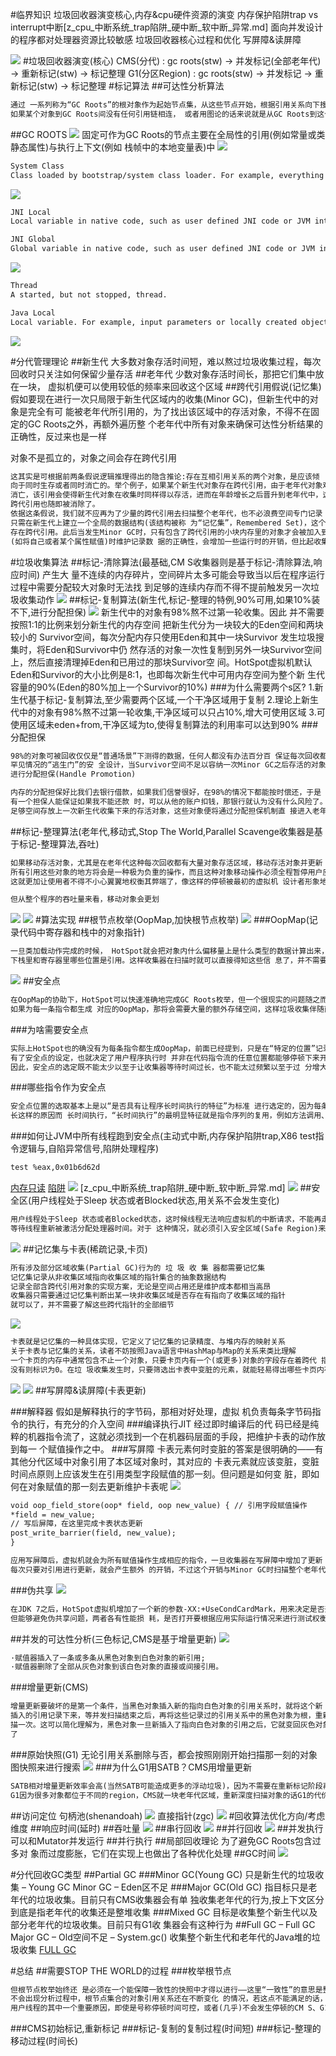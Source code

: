 #临界知识
垃圾回收器演变核心,内存&cpu硬件资源的演变
内存保护陷阱trap vs interrupt中断[z_cpu_中断系统_trap陷阱_硬中断_软中断_异常.md]
面向并发设计的程序都对处理器资源比较敏感
垃圾回收器核心过程和优化
写屏障&读屏障

![](.z_6_gc_垃圾回收器_images/55ec6fe4.png)
#垃圾回收器演变(核心)
CMS(分代) :  gc roots(stw) -> 并发标记(全部老年代) -> 重新标记(stw) -> 标记整理
G1(分区Region)  :  gc roots(stw) -> 并发标记 -> 重新标记(stw) -> 标记整理
#标记算法
##可达性分析算法
```asp
通过 一系列称为“GC Roots”的根对象作为起始节点集，从这些节点开始，根据引用关系向下搜索，搜索过 程所走过的路径称为“引用链”(Reference Chain)，
如果某个对象到GC Roots间没有任何引用链相连， 或者用图论的话来说就是从GC Roots到这个对象不可达时，则证明此对象是不可能再被使用的
```
##GC ROOTS
![](.z_4_内存管理_02_gc_垃圾回收理论_标记算法_回收算法_垃圾回收器_分代回收_局部回收_images/d79f8c3d.png)
固定可作为GC Roots的节点主要在全局性的引用(例如常量或类静态属性)与执行上下文(例如 栈帧中的本地变量表)中
![](.z_4_内存管理_01_垃圾标记算法_images/9369a9cf.png)
```asp
System Class
Class loaded by bootstrap/system class loader. For example, everything from the rt.jar like java.util.* .
```
![](.z_4_内存管理_01_垃圾标记算法_images/0d5d9d22.png)
```asp
JNI Local
Local variable in native code, such as user defined JNI code or JVM internal code.

JNI Global
Global variable in native code, such as user defined JNI code or JVM internal code.
```
![](.z_4_内存管理_01_垃圾标记算法_images/2e5921d3.png)
```asp
Thread
A started, but not stopped, thread.

Java Local
Local variable. For example, input parameters or locally created objects of methods that are still in the stack of a thread.
```
![](.z_4_内存管理_01_垃圾标记算法_images/ab02c41a.png)



#分代管理理论
##新生代
大多数对象存活时间短，难以熬过垃圾收集过程，每次回收时只关注如何保留少量存活
##老年代
少数对象存活时间长，那把它们集中放在一块， 虚拟机便可以使用较低的频率来回收这个区域
##跨代引用假说(记忆集)
假如要现在进行一次只局限于新生代区域内的收集(Minor GC)，但新生代中的对象是完全有可 能被老年代所引用的，为了找出该区域中的存活对象，不得不在固定的GC Roots之外，再额外遍历整
个老年代中所有对象来确保可达性分析结果的正确性，反过来也是一样

对象不是孤立的，对象之间会存在跨代引用
```asp
这其实是可根据前两条假说逻辑推理得出的隐含推论:存在互相引用关系的两个对象，是应该倾
向于同时生存或者同时消亡的。举个例子，如果某个新生代对象存在跨代引用，由于老年代对象难以
消亡，该引用会使得新生代对象在收集时同样得以存活，进而在年龄增长之后晋升到老年代中，这时
跨代引用也随即被消除了。
依据这条假说，我们就不应再为了少量的跨代引用去扫描整个老年代，也不必浪费空间专门记录 每一个对象是否存在及存在哪些跨代引用，
只需在新生代上建立一个全局的数据结构(该结构被称 为“记忆集”，Remembered Set)，这个结构把老年代划分成若干小块，标识出老年代的哪一块内存会 
存在跨代引用。此后当发生Minor GC时，只有包含了跨代引用的小块内存里的对象才会被加入到GC Roots进行扫描。虽然这种方法需要在对象改变引用关系
(如将自己或者某个属性赋值)时维护记录数 据的正确性，会增加一些运行时的开销，但比起收集时扫描整个老年代来说仍然是划算的
```
#垃圾收集算法
##标记-清除算法(最基础,CM S收集器则是基于标记-清除算法,响应时间)
产生大 量不连续的内存碎片，空间碎片太多可能会导致当以后在程序运行过程中需要分配较大对象时无法找 到足够的连续内存而不得不提前触发另一次垃圾收集动作
![](.z_4_内存管理_03_gc_垃圾回收理论_垃圾回收器_分代回收_局部回收_images/5e42bc7b.png)
##标记-复制算法(新生代,标记-整理的特例,90%可用,如果10%装不下,进行分配担保)
![](.z_4_内存管理_03_gc_垃圾回收理论_回收算法_垃圾回收器_分代回收_局部回收_images/b54f7455.png)
新生代中的对象有98%熬不过第一轮收集。因此 并不需要按照1∶1的比例来划分新生代的内存空间
把新生代分为一块较大的Eden空间和两块较小的 Survivor空间，每次分配内存只使用Eden和其中一块Survivor
发生垃圾搜集时，将Eden和Survivor中仍 然存活的对象一次性复制到另外一块Survivor空间上，然后直接清理掉Eden和已用过的那块Survivor空
间。HotSpot虚拟机默认Eden和Survivor的大小比例是8∶1，也即每次新生代中可用内存空间为整个新 生代容量的90%(Eden的80%加上一个Survivor的10%)
###为什么需要两个s区?
1.新生代基于标记-复制算法,至少需要两个区域,一个干净区域用于复制
2.理论上新生代中的对象有98%熬不过第一轮收集,干净区域可以只占10%,增大可使用区域
3.可使用区域未eden+from,干净区域为to,使得复制算法的利用率可以达到90%
[](https://www.nowcoder.com/discuss/595734?type=1&channel=-1&source_id=discuss_center_discuss_hot_nctrack)
###分配担保
```asp
98%的对象可被回收仅仅是“普通场景”下测得的数据，任何人都没有办法百分百 保证每次回收都只有不多于10%的对象存活，因此Appel式回收还有一个充当
罕见情况的“逃生门”的安 全设计，当Survivor空间不足以容纳一次Minor GC之后存活的对象时，就需要依赖其他内存区域(实 际上大多就是老年代)
进行分配担保(Handle Promotion)

内存的分配担保好比我们去银行借款，如果我们信誉很好，在98%的情况下都能按时偿还，于是 银行可能会默认我们下一次也能按时按量地偿还贷款，只需要
有一个担保人能保证如果我不能还款 时，可以从他的账户扣钱，那银行就认为没有什么风险了。内存的分配担保也一样，如果另外一块 Survivor空间没有
足够空间存放上一次新生代收集下来的存活对象，这些对象便将通过分配担保机制直 接进入老年代，这对虚拟机来说就是安全的。关于对新生代进行分配担保的内容
```
##标记-整理算法(老年代,移动式,Stop The World,Parallel Scavenge收集器是基于标记-整理算法,吞吐)
```asp
如果移动存活对象，尤其是在老年代这种每次回收都有大量对象存活区域，移动存活对象并更新
所有引用这些对象的地方将会是一种极为负重的操作，而且这种对象移动操作必须全程暂停用户应用程序才能进行[1]，
这就更加让使用者不得不小心翼翼地权衡其弊端了，像这样的停顿被最初的虚拟机 设计者形象地描述为“Stop The World”

但从整个程序的吞吐量来看，移动对象会更划
```
![](.z_4_内存管理_03_gc_垃圾回收理论_回收算法_垃圾回收器_分代回收_局部回收_images/e68fad08.png)
![](.z_4_内存管理_03_gc_垃圾回收理论_回收算法_垃圾回收器_分代回收_局部回收_images/854406fd.png)
#算法实现
##根节点枚举(OopMap,加快根节点枚举)
![](.z_4_内存管理_02_gc_垃圾回收理论_标记算法_回收算法_垃圾回收器_分代回收_局部回收_images/eaa56bb9.png)
###OopMap(记录代码中寄存器和栈中的对象指针)
```asp
一旦类加载动作完成的时候， HotSpot就会把对象内什么偏移量上是什么类型的数据计算出来，在即时编译(见第11章)过程中，也 会在特定的位置记录
下栈里和寄存器里哪些位置是引用。这样收集器在扫描时就可以直接得知这些信 息了，并不需要真正一个不漏地从方法区等GC Roots开始查找
```
![](.z_4_内存管理_02_gc_垃圾回收理论_标记算法_回收算法_垃圾回收器_分代回收_局部回收_images/4171055f.png)
##安全点
```asp
在OopMap的协助下，HotSpot可以快速准确地完成GC Roots枚举，但一个很现实的问题随之而 来:可能导致引用关系变化，或者说导致OopMap内容变化的指令非常多，
如果为每一条指令都生成 对应的OopMap，那将会需要大量的额外存储空间，这样垃圾收集伴随而来的空间成本就会变得无法 忍受的高昂。
```
###为啥需要安全点
```asp
实际上HotSpot也的确没有为每条指令都生成OopMap，前面已经提到，只是在“特定的位置”记录 了这些信息，这些位置被称为安全点(Safep oint)。
有了安全点的设定，也就决定了用户程序执行时 并非在代码指令流的任意位置都能够停顿下来开始垃圾收集，而是强制要求必须执行到达安全点后才 能够暂停。
因此，安全点的选定既不能太少以至于让收集器等待时间过长，也不能太过频繁以至于过 分增大运行时的内存负荷。
```
###哪些指令作为安全点
```asp
安全点位置的选取基本上是以“是否具有让程序长时间执行的特征”为标准 进行选定的，因为每条指令执行的时间都非常短暂，程序不太可能因为指令流长度太
长这样的原因而 长时间执行，“长时间执行”的最明显特征就是指令序列的复用，例如方法调用、循环跳转、异常跳转 等都属于指令序列复用，所以只有具有这些功能的指令才会产生安全点
```

###如何让JVM中所有线程跑到安全点(主动式中断,内存保护陷阱trap,X86 test指令逻辑与,自陷异常信号,陷阱处理程序)
```asp
test %eax,0x01b6d62d
```
[内存只读](https://blog.51cto.com/sunzeduo/1329134)
[陷阱](https://www.tl80.cn/article/202121)
![](.z_4_内存管理_02_gc_垃圾回收理论_标记算法_回收算法_垃圾回收器_分代回收_局部回收_images/b37d6a87.png)
[](https://time.geekbang.org/column/article/103717)
[z_cpu_中断系统_trap陷阱_硬中断_软中断_异常.md]
![](.z_4_内存管理_02_gc_垃圾回收理论_标记算法_回收算法_垃圾回收器_分代回收_局部回收_images/f18d1acb.png)
##安全区(用户线程处于Sleep 状态或者Blocked状态,用关系不会发生变化)
```asp
用户线程处于Sleep 状态或者Blocked状态，这时候线程无法响应虚拟机的中断请求，不能再走 到安全的地方去中断挂起自己，虚拟机也显然不可能持续
等待线程重新被激活分配处理器时间。对于 这种情况，就必须引入安全区域(Safe Region)来解决
```
![](.z_4_内存管理_02_gc_垃圾回收理论_标记算法_回收算法_垃圾回收器_分代回收_局部回收_images/65d9ca40.png)
##记忆集与卡表(稀疏记录,卡页)
```asp
所有涉及部分区域收集(Partial GC)行为的 垃 圾 收 集 器都需要记忆集
记忆集记录从非收集区域指向收集区域的指针集合的抽象数据结构
记录全部含跨代引用对象的实现方案，无论是空间占用还是维护成本都相当高昂
收集器只需要通过记忆集判断出某一块非收集区域是否存在有指向了收集区域的指针
就可以了，并不需要了解这些跨代指针的全部细节
```
![](.z_4_内存管理_02_gc_垃圾回收理论_标记算法_回收算法_垃圾回收器_分代回收_局部回收_images/2f46fac2.png)
```asp
卡表就是记忆集的一种具体实现，它定义了记忆集的记录精度、与堆内存的映射关系
关于卡表与记忆集的关系，读者不妨按照Java语言中HashMap与Map的关系来类比理解
一个卡页的内存中通常包含不止一个对象，只要卡页内有一个(或更多)对象的字段存在着跨代 指针，那就将对应卡表的数组元素的值标识为1，称为这个元素变脏(Dirty)，
没有则标识为0。在垃 圾收集发生时，只要筛选出卡表中变脏的元素，就能轻易得出哪些卡页内存块中包含跨代指针，把它 们加入GC Roots中一并扫描
```
![](.z_4_内存管理_02_gc_垃圾回收理论_标记算法_回收算法_垃圾回收器_分代回收_局部回收_images/fcae1acf.png)
![](.z_4_内存管理_02_gc_垃圾回收理论_标记算法_回收算法_垃圾回收器_分代回收_局部回收_images/68089b7e.png)
##写屏障&读屏障(卡表更新)

###解释器
假如是解释执行的字节码，那相对好处理，虚拟 机负责每条字节码指令的执行，有充分的介入空间
###编译执行JIT
经过即时编译后的代 码已经是纯粹的机器指令流了，这就必须找到一个在机器码层面的手段，把维护卡表的动作放到每一 个赋值操作之中。
###写屏障
卡表元素何时变脏的答案是很明确的——有其他分代区域中对象引用了本区域对象时，其对应的 卡表元素就应该变脏，变脏时间点原则上应该发生在引用类型字段赋值的那一刻。但问题是如何变 脏，即如何在对象赋值的那一刻去更新维护卡表呢
![](.z_4_内存管理_02_gc_垃圾回收理论_标记算法_回收算法_垃圾回收器_分代回收_局部回收_images/fe7aeec1.png)
```asp
void oop_field_store(oop* field, oop new_value) { // 引用字段赋值操作
*field = new_value;
// 写后屏障，在这里完成卡表状态更新 
post_write_barrier(field, new_value);
}
```
```asp
应用写屏障后，虚拟机就会为所有赋值操作生成相应的指令，一旦收集器在写屏障中增加了更新 卡表操作，无论更新的是不是老年代对新生代对象的引用，
每次只要对引用进行更新，就会产生额外 的开销，不过这个开销与Minor GC时扫描整个老年代的代价相比还是低得多的
```
###伪共享
![](.z_4_内存管理_02_gc_垃圾回收理论_标记算法_回收算法_垃圾回收器_分代回收_局部回收_images/472c179f.png)
```asp
在JDK 7之后，HotSpot虚拟机增加了一个新的参数-XX:+UseCondCardMark，用来决定是否开启 卡表更新的条件判断。开启会增加一次额外判断的开销，
但能够避免伪共享问题，两者各有性能损 耗，是否打开要根据应用实际运行情况来进行测试权衡
```
##并发的可达性分析(三色标记,CMS是基于增量更新)
![](.z_4_内存管理_02_gc_垃圾回收理论_标记算法_回收算法_垃圾回收器_分代回收_局部回收_images/b9332777.png)
```asp
·赋值器插入了一条或多条从黑色对象到白色对象的新引用; 
·赋值器删除了全部从灰色对象到该白色对象的直接或间接引用。
```
###增量更新(CMS)
```asp
增量更新要破坏的是第一个条件，当黑色对象插入新的指向白色对象的引用关系时，就将这个新
插入的引用记录下来，等并发扫描结束之后，再将这些记录过的引用关系中的黑色对象为根，重新扫
描一次。这可以简化理解为，黑色对象一旦新插入了指向白色对象的引用之后，它就变回灰色对象
了
```
###原始快照(G1)
无论引用关系删除与否，都会按照刚刚开始扫描那一刻的对象图快照来进行搜索
![](.z_4_内存管理_02_gc_垃圾回收理论_标记算法_回收算法_垃圾回收器_分代回收_局部回收_images/03abdfa3.png)
###为什么G1用SATB？CMS用增量更新
```asp
SATB相对增量更新效率会高(当然SATB可能造成更多的浮动垃圾)，因为不需要在重新标记阶段再次深度扫描被删除引用对象，而CMS对增量引用的根对象会做深度扫描，
G1因为很多对象都位于不同的region，CMS就一块老年代区域，重新深度扫描对象的话G1的代价会比CMS高，所以G1选择SATB不深度扫描对象，只是简单标记，等到下一轮GC再深度扫描。
```
##访问定位
句柄池(shenandoah)
![](.z_4_内存管理_02_gc_垃圾回收理论_标记算法_回收算法_垃圾回收器_分代回收_局部回收_images/ad951365.png)
直接指针(zgc)
![](.z_4_内存管理_02_gc_垃圾回收理论_标记算法_回收算法_垃圾回收器_分代回收_局部回收_images/621d7d91.png)
#回收算法优化方向/考虑维度
##响应时间(延时)
##吞吐量
![](.z_4_内存管理_02_gc_垃圾回收理论_标记算法_回收算法_垃圾回收器_分代回收_局部回收_images/1ac9787a.png)
##串行回收
![](.z_4_内存管理_02_gc_垃圾回收理论_标记算法_回收算法_垃圾回收器_分代回收_局部回收_images/8a13f365.png)
##并行回收
![](.z_4_内存管理_02_gc_垃圾回收理论_标记算法_回收算法_垃圾回收器_分代回收_局部回收_images/071ed279.png)
##并发执行
可以和Mutator并发运行
##并行执行
##局部回收理论
为了避免GC Roots包含过多对 象而过度膨胀，它们在实现上也做出了各种优化处理
##GC时间
[](https://cloud.tencent.com/developer/article/1491229)
![](.z_gc_日志模型_images/1962ab0b.png)


#分代回收GC类型
##Partial GC
###Minor GC(Young GC)
只是新生代的垃圾收集
– Young GC Minor GC 
– Eden区不足
###Major GC(Old GC)
指目标只是老年代的垃圾收集。目前只有CMS收集器会有单 独收集老年代的行为,按上下文区分到底是指老年代的收集还是整堆收集
###Mixed GC
目标是收集整个新生代以及部分老年代的垃圾收集。目前只有G1收 集器会有这种行为
##Full GC
– Full GC Major GC 
– Old空间不足
– System.gc()
收集整个新生代和老年代的Java堆的垃圾收集
[FULL GC](https://developer.aliyun.com/article/140544)


#总结
##需要STOP THE WORLD的过程
###枚举根节点
```asp
但根节点枚举始终还 是必须在一个能保障一致性的快照中才得以进行——这里“一致性”的意思是整个枚举期间执行子系统 看起来就像被冻结在某个时间点上，
不会出现分析过程中，根节点集合的对象引用关系还在不断变化 的情况，若这点不能满足的话，分析结果准确性也就无法保证。这是导致垃圾收集过程必须停顿所有
用户线程的其中一个重要原因，即使是号称停顿时间可控，或者(几乎)不会发生停顿的CM S、G1、 ZGC等收集器，枚举根节点时也是必须要停顿的。
```
###CMS初始标记,重新标记
###标记-复制的复制过程(时间短)
###标记-整理的移动过程(时间长)
